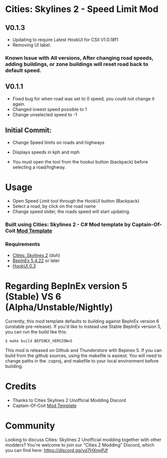 # Cities: Skylines 2 - Speed Limit Mod

## V0.1.3
- Updating to require Latest HookUI for CSII V1.0.18f1
- Removing UI label.
### Known Issue with All versions, After changing road speeds, adding buildings, or zone buildings will reset road back to default speed.

## V0.1.1
- Fixed bug for when road was set to 0 speed, you could not change it again.
 - Changed lowest speed possible to 1
 - Change unselected speed to -1

## Initial Commit:
- Change Speed limits on roads and highways
- Displays speeds in kph and mph

- You must open the tool from the hookui button (backpack) before selecting a road/highway.

# Usage
- Open Speed Limit tool through the HookUI button (Backpack)
- Select a road, by click on the road name
- Change speed slider, the roads speed will start updating.

### Built using Cities: Skylines 2 - C# Mod template by Captain-Of-Coit [Mod Template](https://github.com/Captain-Of-Coit/cities-skylines-2-mod-template)

### Requirements

- [Cities: Skylines 2](https://store.steampowered.com/app/949230/Cities_Skylines_II/) (duh)
- [BepInEx 5.4.22](https://github.com/BepInEx/BepInEx/releases) or later
- [HookUI 0.3](https://github.com/Captain-Of-Coit/hookui)

# Regarding BepInEx version 5 (Stable) VS 6 (Alpha/Unstable/Nightly)

Currently, this mod template defaults to building against BepInEx version 6 (unstable pre-release). If you'd like to instead use Stable BepInEx version 5, you can run the build like this:

```
$ make build BEPINEX_VERSION=5
```
This mod is released on Github and Thunderstore with Bepinex 5.
If you can build from the github sources, using the makefile is easiest. You will need to change paths in the .csproj, and makefile to your local environment before building.

# Credits

- Thanks to Cities Skylines 2 Unofficial Modding Discord
- Captain-Of-Coit [Mod Template](https://github.com/Captain-Of-Coit/cities-skylines-2-mod-template)

# Community

Looking to discuss Cities: Skylines 2 Unofficial modding together with other modders? You're welcome to join our "Cities 2 Modding" Discord, which you can find here: https://discord.gg/vd7HXnpPJf
